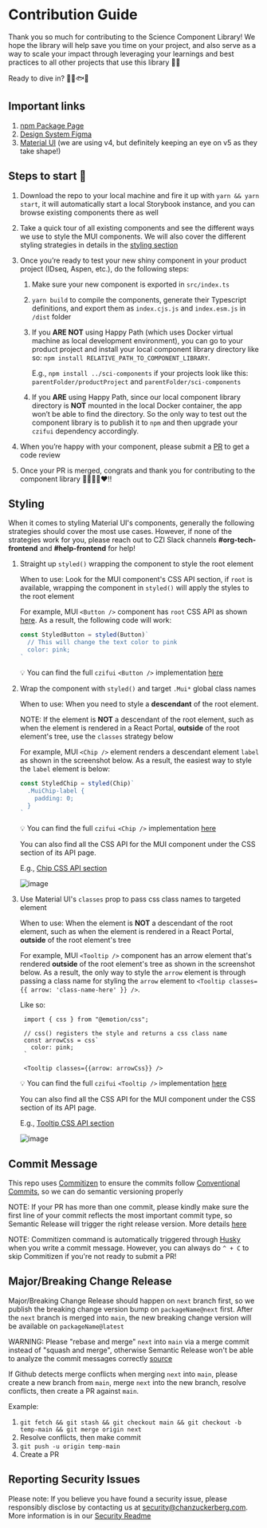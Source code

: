 # Contribution Guide

Thank you so much for contributing to the Science Component Library! We hope the library will help save you time on your project, and also serve as a way to scale your impact through leveraging your learnings and best practices to all other projects that use this library 💪🚀

Ready to dive in? 🤿🐠🐟🦈

## Important links

1. [npm Package Page](https://www.npmjs.com/package/czifui)
1. [Design System Figma](https://www.figma.com/file/EaRifXLFs54XTjO1Mlszkg/Science-Design-System-Reference)
1. [Material UI](https://material-ui.com/) (we are using v4, but definitely keeping an eye on v5 as they take shape!)

## Steps to start 🎯

1. Download the repo to your local machine and fire it up with `yarn && yarn start`, it will automatically start a local Storybook instance, and you can browse existing components there as well

1. Take a quick tour of all existing components and see the different ways we use to style the MUI components. We will also cover the different styling strategies in details in the [styling section](#styling)

1. Once you’re ready to test your new shiny component in your product project (IDseq, Aspen, etc.), do the following steps:

   1. Make sure your new component is exported in `src/index.ts`

   1. `yarn build` to compile the components, generate their Typescript definitions, and export them as `index.cjs.js` and `index.esm.js` in `/dist` folder

   1. If you **ARE NOT** using Happy Path (which uses Docker virtual machine as local development environment), you can go to your product project and install your local component library directory like so: `npm install RELATIVE_PATH_TO_COMPONENT_LIBRARY`.

      E.g., `npm install ../sci-components` if your projects look like this: `parentFolder/productProject` and `parentFolder/sci-components`

   1. If you **ARE** using Happy Path, since our local component library directory is **NOT** mounted in the local Docker container, the app won’t be able to find the directory. So the only way to test out the component library is to publish it to `npm` and then upgrade your `czifui` dependency accordingly.

1. When you’re happy with your component, please submit a [PR](https://github.com/chanzuckerberg/sci-components/pulls) to get a code review

1. Once your PR is merged, congrats and thank you for contributing to the component library 🙌👏🎉✨❤️!!

## Styling

When it comes to styling Material UI's components, generally the following strategies should cover the most use cases. However, if none of the strategies work for you, please reach out to CZI Slack channels **#org-tech-frontend** and **#help-frontend** for help!

1. Straight up `styled()` wrapping the component to style the root element

   When to use: Look for the MUI component's CSS API section, if `root` is available, wrapping the component in `styled()` will apply the styles to the root element

   For example, MUI `<Button />` component has `root` CSS API as shown [here](https://material-ui.com/api/button/#css). As a result, the following code will work:

   ```ts
   const StyledButton = styled(Button)`
     // This will change the text color to pink
     color: pink;
   `
   ```

   💡 You can find the full `czifui` `<Button />` implementation [here](../src/core/Button/index.tsx)

1. Wrap the component with `styled()` and target `.Mui*` global class names

   When to use: When you need to style a **descendant** of the root element.

   NOTE: If the element is **NOT** a descendant of the root element, such as when the element is rendered in a React Portal, **outside** of the root element's tree, use the `classes` strategy below

   For example, MUI `<Chip />` element renders a descendant element `label` as shown in the screenshot below. As a result, the easiest way to style the `label` element is below:

   ```ts
   const StyledChip = styled(Chip)`
     .MuiChip-label {
       padding: 0;
     }
   `
   ```

   💡 You can find the full `czifui` `<Chip />` implementation [here](../src/core/Chip/index.tsx)

   You can also find all the CSS API for the MUI component under the CSS section of its API page.

   E.g., [Chip CSS API section](https://material-ui.com/api/chip/#css)

   ![image](https://user-images.githubusercontent.com/6309723/124043458-e80bcb00-d9bf-11eb-8f4c-96c88556a8b6.png)

1. Use Material UI's `classes` prop to pass css class names to targeted element

   When to use: When the element is **NOT** a descendant of the root element, such as when the element is rendered in a React Portal, **outside** of the root element's tree

   For example, MUI `<Tooltip />` component has an arrow element that's rendered **outside** of the root element's tree as shown in the screenshot below. As a result, the only way to style the `arrow` element is through passing a class name for styling the `arrow` element to `<Tooltip classes={{ arrow: 'class-name-here' }} />`.

   Like so:

   ```tsx
    import { css } from "@emotion/css";

    // css() registers the style and returns a css class name
    const arrowCss = css`
      color: pink;
    `

    <Tooltip classes={{arrow: arrowCss}} />
   ```

   💡 You can find the full `czifui` `<Tooltip />` implementation [here](../src/core/Tooltip/index.tsx)

   You can also find all the CSS API for the MUI component under the CSS section of its API page.

   E.g., [Tooltip CSS API section](https://material-ui.com/api/tooltip/#css)

   ![image](https://user-images.githubusercontent.com/6309723/124044319-07a3f300-d9c2-11eb-847e-45d522808b95.png)

## Commit Message

This repo uses [Commitizen](https://github.com/commitizen/cz-cli) to ensure the
commits follow [Conventional Commits](https://www.conventionalcommits.org/en/v1.0.0/),
so we can do semantic versioning properly

NOTE: If your PR has more than one commit, please kindly make sure the first line of your commit reflects the most important commit type, so Semantic Release will trigger the right release version. More details [here](https://github.com/amannn/action-semantic-pull-request#action-semantic-pull-request)

NOTE: Commitizen command is automatically triggered through [Husky](https://github.com/typicode/husky) when you write a commit message. However, you can always do `^ + C` to skip Commitizen if you're not ready to submit a PR!

## Major/Breaking Change Release

Major/Breaking Change Release should happen on `next` branch first, so we publish the breaking change version bump on `packageName@next` first. After the `next` branch is merged into `main`, the new breaking change version will be available on `packageName@latest`

WARNING: Please "rebase and merge" `next` into `main` via a merge commit instead of "squash and merge", otherwise Semantic Release won't be able to analyze the commit messages correctly [source](https://semantic-release.gitbook.io/semantic-release/support/troubleshooting#squashed-commits-are-ignored-by-semantic-release)

If Github detects merge conflicts when merging `next` into `main`, please create a new branch from `main`, merge `next` into the new branch, resolve conflicts, then create a PR against `main`.

Example:

1. `git fetch && git stash && git checkout main && git checkout -b temp-main && git merge origin next`
1. Resolve conflicts, then make commit
1. `git push -u origin temp-main`
1. Create a PR

## Reporting Security Issues

Please note: If you believe you have found a security issue, please responsibly disclose by contacting us at security@chanzuckerberg.com. More information is in our [Security Readme](docs/SECURITY.md)
